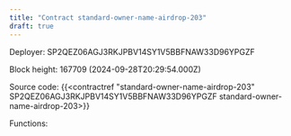 ```yaml
---
title: "Contract standard-owner-name-airdrop-203"
draft: true
---
```

Deployer: SP2QEZ06AGJ3RKJPBV14SY1V5BBFNAW33D96YPGZF


 



Block height: 167709 (2024-09-28T20:29:54.000Z)

Source code: {{<contractref "standard-owner-name-airdrop-203" SP2QEZ06AGJ3RKJPBV14SY1V5BBFNAW33D96YPGZF standard-owner-name-airdrop-203>}}

Functions:


